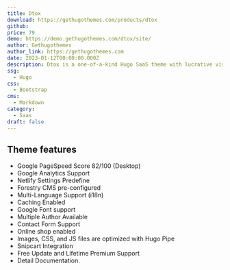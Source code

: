 ```yaml
---
title: Dtox
download: https://gethugothemes.com/products/dtox
github: 
price: 79
demo: https://demo.gethugothemes.com/dtox/site/
author: Gethugothemes
author_link: https://gethugothemes.com
date: 2023-01-12T00:00:00.000Z
description: Dtox is a one-of-a-kind Hugo SaaS theme with lucrative visuals effective for a business-centric mindset.
ssg:
  - Hugo
css:
  - Bootstrap
cms:
  - Markdown
category:
  - Saas
draft: false
---
```


## Theme features

- Google PageSpeed Score 82/100 (Desktop)
- Google Analytics Support
- Netlify Settings Predefine
- Forestry CMS pre-configured
- Multi-Language Support (i18n)
- Caching Enabled
- Google Font support
- Multiple Author Available
- Contact Form Support
- Online shop enabled
- Images, CSS, and JS files are optimized with Hugo Pipe
- Snipcart Integration
- Free Update and Lifetime Premium Support
- Detail Documentation.